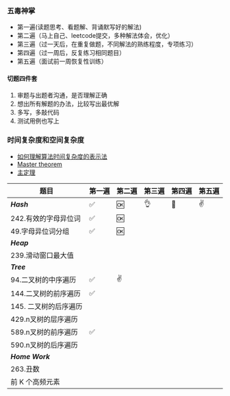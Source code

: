 
### 五毒神掌
- 第一遍(读题思考、看题解、背诵默写好的解法)
- 第二遍（马上自己、leetcode提交，多种解法体会，优化）
- 第三遍（过一天后，在重复做题，不同解法的熟练程度，专项练习）
- 第四遍（过一周后，反复练习相同题目）
- 第五遍（面试前一周恢复性训练）

#### 切题四件套
1. 审题与出题者沟通，是否理解正确
2. 想出所有解题的办法，比较写出最优解
3. 多写，多敲代码
4. 测试用例也写上

### 时间复杂度和空间复杂度
- [如何理解算法时间复杂度的表示法](https://www.zhihu.com/question/21387264)
- [Master theorem](http://en.wikipedia.org/wiki/Master_theorem_(analysis_of_algorithms))
- [主定理](http://zh.wikipedia.org/wiki/%E4%B8%BB%E5%AE%9A%E7%90%86)

|    题目   |第一遍 |第二遍 |第三遍 | 第四遍 | 第五遍 |
|-----------------------|-----|-----|-----|-----|-----|
|*****Hash*****  | ✅   |  🆗   |   👌  |  💯   |  ✌️    |
|242.有效的字母异位词  | ✅   |    🆗   |     |     |     |
|49.字母异位词分组 | ✅   |   🆗  |     |     |     |
|*****Heap***** |  |     |     |     |     |
|239.滑动窗口最大值 |   |    |     |     |     |
|*****Tree***** |   |    |     |     |     |
|94.二叉树的中序遍历 | ✅   |   ✌️   |     |     |     |
|144.二叉树的前序遍历| ✅   |    |     |     |     |
|145. 二叉树的后序遍历|   |    |     |     |     |
|429.n叉树的层序遍历|   |    |     |     |     |
|589.n叉树的前序遍历|  ✅  |    |     |     |     |
|590.n叉树的后序遍历|   |    |     |     |     |
|*****Home Work***** |   |    |     |     |     |
|263.丑数|   |    |     |     |     |
|前 K 个高频元素|   |    |     |     |     |
